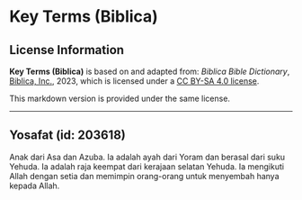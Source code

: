 # Key Terms (Biblica)

## License Information

**Key Terms (Biblica)** is based on and adapted from: _Biblica Bible Dictionary_, [Biblica, Inc.](https://www.biblica.com/), 2023, which is licensed under a [CC BY-SA 4.0 license](https://creativecommons.org/licenses/by-sa/4.0/legalcode.en).

This markdown version is provided under the same license.



--------------------------------

## Yosafat (id: 203618)

Anak dari Asa dan Azuba. Ia adalah ayah dari Yoram dan berasal dari suku Yehuda. Ia adalah raja keempat dari kerajaan selatan Yehuda. Ia mengikuti Allah dengan setia dan memimpin orang\-orang untuk menyembah hanya kepada Allah.


